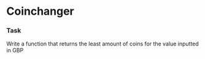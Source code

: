 # Coinchanger

### Task ###
Write a function that returns the least amount of coins for the value inputted in GBP
